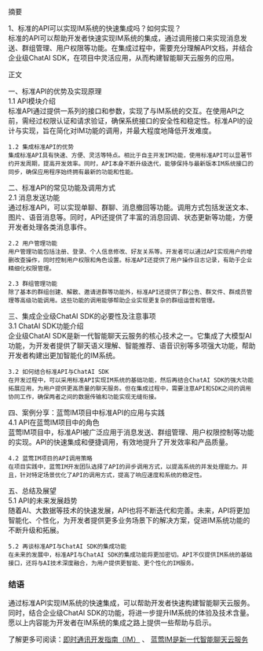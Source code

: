 摘要

1、标准的API可以实现IM系统的快速集成吗？如何实现？  
    标准的API可以帮助开发者快速实现IM系统的集成，通过调用接口来实现消息发送、群组管理、用户权限等功能。在集成过程中，需要充分理解API文档，并结合企业级ChatAI SDK，在项目中灵活应用，从而构建智能聊天云服务的应用。

正文

一、标准API的优势及实现原理  
    1.1 API模块介绍  
    标准API通过提供一系列的接口和参数，实现了与IM系统的交互。在使用API之前，需经过权限认证和请求验证，确保系统接口的安全性和稳定性。标准API的设计与实现，旨在简化对IM功能的调用，并最大程度地降低开发难度。

    1.2 集成标准API的优势  
    集成标准API具有快速、方便、灵活等特点。相比于自主开发IM功能，使用标准API可以显著节约开发周期，提高开发效率。同时，API本身不断升级迭代，能够保持与最新版本IM系统接口的同步，确保应用程序始终拥有最新的功能和性能。

二、标准API的常见功能及调用方式  
    2.1 消息发送功能  
    通过标准API，可以实现单聊、群聊、消息撤回等功能。调用方式包括发送文本、图片、语音消息等。同时，API还提供了丰富的消息回调、状态更新等功能，方便开发者处理各类消息事件。

    2.2 用户管理功能  
    用户管理功能包括注册、登录、个人信息修改、好友关系等。开发者可以通过API实现用户的增删改查操作，同时控制用户权限和角色设置。标准API还提供了用户操作日志记录，有助于企业精细化权限管理。

    2.3 群组管理功能  
    除了基本的群组创建、解散、邀请进群等功能外，标准API还提供了群公告、群文件、群成员管理等高级功能调用。这些功能的调用能够帮助企业实现更复杂的群组运营和管理。

三、集成企业级ChatAI SDK的必要性及注意事项  
    3.1 ChatAI SDK功能介绍  
    企业级ChatAI SDK是新一代智能聊天云服务的核心技术之一。它集成了大模型AI功能，为开发者提供了聊天语义理解、智能推荐、语音识别等多项强大功能，帮助开发者构建出更加智能化的IM系统。

    3.2 如何结合标准API与ChatAI SDK  
    在开发过程中，可以采用标准API实现IM系统的基础功能，然后再结合ChatAI SDK的强大功能拓展应用，为用户提供更高质量的聊天服务。但在集成过程中，需要注意API和SDK之间的调用协同工作，确保两者之间的数据传输和功能实现无缝衔接。

四、案例分享：蓝莺IM项目中标准API的应用与实践  
    4.1 API在蓝莺IM项目中的角色  
    蓝莺IM项目中，标准API被广泛应用于消息发送、群组管理、用户权限控制等功能的实现。API的快速集成和便捷调用，有效地提升了开发效率和产品质量。

    4.2 蓝莺IM项目的API调用策略  
    在项目实践中，蓝莺IM开发团队选择了API的异步调用方式，以提高系统的并发处理能力。并且，针对特定场景优化了API的调用方式，提高了响应速度和系统的稳定性。

五、总结及展望  
    5.1 API的未来发展趋势  
    随着AI、大数据等技术的快速发展，API也将不断迭代和完善。未来，API将更加智能化、个性化，为开发者提供更多业务场景下的解决方案，促进IM系统功能的不断升级和拓展。

    5.2 再谈标准API与ChatAI SDK的集成功能  
    在未来的发展中，标准API与ChatAI SDK的集成功能将更加密切。API不仅提供IM系统的基础接口，还将与AI技术深度融合，为用户提供更智能、更个性化的IM服务。

### 结语
通过标准API实现IM系统的快速集成，可以帮助开发者快速构建智能聊天云服务。同时，结合企业级ChatAI SDK的功能，将进一步提升IM系统的体验及技术含量。愿以上内容能为开发者在IM系统的集成之路上提供一些帮助与启示。


了解更多可阅读：[即时通讯开发指南（IM）](https://lanying.link/doc/41-15-1 "即时通讯开发指南（IM）")
、 [蓝莺IM是新一代智能聊天云服务](https://www.lanyingim.com/)

  